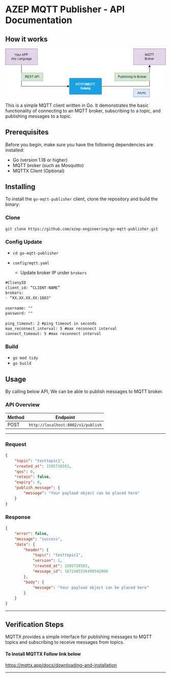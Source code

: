 
# AZEP MQTT Publisher - API Documentation

## How it works

![A screenshot of my MQTT publisher](MQTT.png)

This is a simple MQTT client written in Go. It demonstrates the basic functionality of connecting to an MQTT broker, subscribing to a topic, and publishing messages to a topic.

## Prerequisites

Before you begin, make sure you have the following dependencies are installed:

- Go (version 1.18 or higher)
- MQTT broker (such as Mosquitto)
- MQTTX Client (Optional)

## Installing

To install the `go-mqtt-publisher` client, clone the repository and build the binary:

### Clone
```
git clone https://github.com/azep-engineering/go-mqtt-publisher.git
```

### Config Update
- `cd go-mqtt-publisher`

- `config/mqtt.yaml`
	- Update broker IP under `brokers`
```
#ClienyID  
client_id: “CLIENT-NAME”
brokers:  
- “XX.XX.XX.XX:1883" 
 
username: ""
password: "" 

ping_timeout: 2 #ping timeout in seconds  
max_reconnect_interval: 5 #max reconnect interval  
connect_timeout: 5 #max reconnect interval
```
### Build
- `go mod tidy`
-  `go build`


## Usage
By calling below API, We can be able to publish messages to MQTT broker.

### API Overview

| Method| Endpoint|
|---|---|
|POST|  `http://localhost:8002/v1/publish` |

___

### Request

```json
{
    "topic": "testtopic1",
    "created_at": 1505738503,
    "qos": 0,
    "retain": false,
    "expiry": 0,
    "publish_message": {
        "message": "Your payload object can be placed here"
    }
}
```

### Response

```json
{
    "error": false,
    "message": "success",
    "data": {
        "header": {
            "topic": "testtopic1",
            "version": 1,
            "created_at": 1505738503,
            "message_id": 1672405536498542000
        },
        "body": {
            "message": "Your payload object can be placed here"
        }
    }
}
```
---

## Verification Steps

MQTTX provides a simple interface for publishing messages to MQTT topics and subscribing to receive messages from topics.

####  To Install MQTTX Follow link below

https://mqttx.app/docs/downloading-and-installation

---
